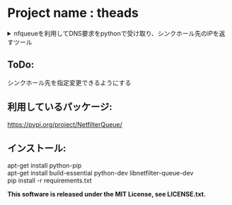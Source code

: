 # Project name : theads

<details><summary>nfqueueを利用してDNS要求をpythonで受け取り、シンクホール先のIPを返すツール</summary></details>

## ToDo: 
シンクホール先を指定変更できるようにする

## 利用しているパッケージ: 
https://pypi.org/project/NetfilterQueue/

## インストール: 
apt-get install python-pip</br>
apt-get install build-essential python-dev libnetfilter-queue-dev</br>
pip install -r requirements.txt</br>

<strong>This software is released under the MIT License, see LICENSE.txt.</strong>
